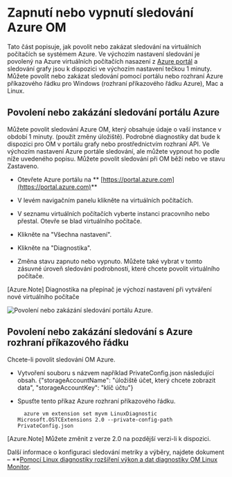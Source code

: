 <properties
   pageTitle="Povolení nebo zakázání sledování Azure OM"
   description="Popisuje, jak povolit nebo zakázat sledování Azure OM"
   services="virtual-machines-linux"
   documentationCenter="virtual-machines"
   authors="kmouss"
   manager="timlt"
   editor=""/>

<tags
   ms.service="virtual-machines-linux"
   ms.devlang="NA"
   ms.topic="article"
   ms.tgt_pltfrm="vm-linux"
   ms.workload="infrastructure"
   ms.date="02/08/2016"
   ms.author="kmouss"/>
   
# <a name="enable-or-disable-azure-vm-monitoring"></a>Zapnutí nebo vypnutí sledování Azure OM

Tato část popisuje, jak povolit nebo zakázat sledování na virtuálních počítačích se systémem Azure. Ve výchozím nastavení sledování je povolený na Azure virtuálních počítačích nasazení z [Azure portál](https://portal.azure.com) a sledování grafy jsou k dispozici ve výchozím nastavení tečkou 1 minuty. Můžete povolit nebo zakázat sledování pomocí portálu nebo rozhraní Azure příkazového řádku pro Windows (rozhraní příkazového řádku Azure), Mac a Linux. 

## <a name="enable--disable-monitoring-through-the-azure-portal"></a>Povolení nebo zakázání sledování portálu Azure
 
Můžete povolit sledování Azure OM, který obsahuje údaje o vaší instance v období 1 minuty. (použít změny úložiště). Podrobné diagnostiky dat bude k dispozici pro OM v portálu grafy nebo prostřednictvím rozhraní API. Ve výchozím nastavení Azure portále sledování, ale můžete vypnout ho podle níže uvedeného popisu. Můžete povolit sledování při OM běží nebo ve stavu Zastaveno.

- Otevřete Azure portálu na ** [https://portal.azure.com](https://portal.azure.com)**

- V levém navigačním panelu klikněte na virtuálních počítačích.

- V seznamu virtuálních počítačích vyberte instanci pracovního nebo přestal. Otevře se blad virtuálního počítače.

- Klikněte na "Všechna nastavení".

- Klikněte na "Diagnostika".

- Změna stavu zapnuto nebo vypnuto. Můžete také vybrat v tomto zásuvné úroveň sledování podrobnosti, které chcete povolit virtuálního počítače.

[Azure.Note] Diagnostika na přepínač je výchozí nastavení při vytváření nové virtuálního počítače

![Povolení nebo zakázání sledování portálu Azure.][1]


## <a name="enable--disable-monitoring-with-azure-cli"></a>Povolení nebo zakázání sledování s Azure rozhraní příkazového řádku
 
Chcete-li povolit sledování OM Azure.

- Vytvoření souboru s názvem například PrivateConfig.json následující obsah.
        {"storageAccountName": "úložiště účet, který chcete zobrazit data", "storageAccountKey": "klíč účtu"}
- Spusťte tento příkaz Azure rozhraní příkazového řádku.

        azure vm extension set myvm LinuxDiagnostic Microsoft.OSTCExtensions 2.0 --private-config-path PrivateConfig.json

[Azure.Note] Můžete změnit z verze 2.0 na pozdější verzi-li k dispozici. 

Další informace o konfiguraci sledování metriky a výběry, najdete dokument – **[Pomocí Linux diagnostiky rozšíření výkon a dat diagnostiky OM Linux Monitor](virtual-machines-linux-classic-diagnostic-extension.md).

<!--Image references-->
[1]: ./media/virtual-machines-linux-vm-monitoring/portal-enable-disable.png
 

